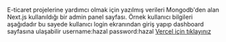 E-ticaret projelerine yardımcı olmak için yazılmış verileri Mongodb'den alan Next.js kullanıldığı bir admin panel sayfası.
Örnek kullanıcı bilgileri aşağıdadır bu sayede kullanıcı login ekranından giriş yapıp dashboard sayfasına ulaşabilir
username:hazal
password:hazal
[Vercel için tıklayınız](https://nextadmin-fullstack-kxkm.vercel.app/) 